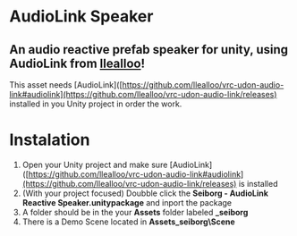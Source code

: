 # AudioLink Speaker
## An audio reactive prefab speaker for unity, using AudioLink from [llealloo](https://github.com/llealloo/vrc-udon-audio-link#audiolink)!
This asset needs [AudioLink]([https://github.com/llealloo/vrc-udon-audio-link#audiolink](https://github.com/llealloo/vrc-udon-audio-link/releases) installed in you Unity project in order the work.

# Instalation
1. Open your Unity project and make sure [AudioLink]([https://github.com/llealloo/vrc-udon-audio-link#audiolink](https://github.com/llealloo/vrc-udon-audio-link/releases) is installed
2. (With your project focused) Doubble click the **Seiborg - AudioLink Reactive Speaker.unitypackage** and inport the package
3. A folder should be in the your **Assets** folder labeled **_seiborg**
4. There is a Demo Scene located in **Assets\_seiborg\Scene**
